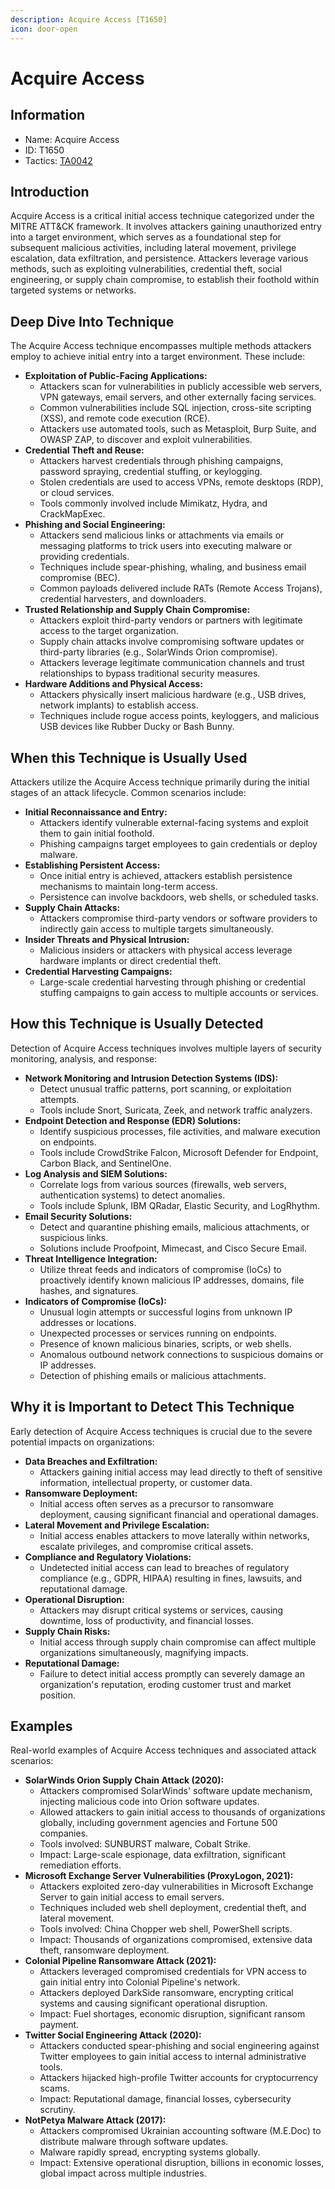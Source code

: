 ```yaml
---
description: Acquire Access [T1650]
icon: door-open
---
```


# Acquire Access

## Information

* Name: Acquire Access
* ID: T1650
* Tactics: [TA0042](./)

## Introduction

Acquire Access is a critical initial access technique categorized under the MITRE ATT\&CK framework. It involves attackers gaining unauthorized entry into a target environment, which serves as a foundational step for subsequent malicious activities, including lateral movement, privilege escalation, data exfiltration, and persistence. Attackers leverage various methods, such as exploiting vulnerabilities, credential theft, social engineering, or supply chain compromise, to establish their foothold within targeted systems or networks.

## Deep Dive Into Technique

The Acquire Access technique encompasses multiple methods attackers employ to achieve initial entry into a target environment. These include:

* **Exploitation of Public-Facing Applications:**
  * Attackers scan for vulnerabilities in publicly accessible web servers, VPN gateways, email servers, and other externally facing services.
  * Common vulnerabilities include SQL injection, cross-site scripting (XSS), and remote code execution (RCE).
  * Attackers use automated tools, such as Metasploit, Burp Suite, and OWASP ZAP, to discover and exploit vulnerabilities.
* **Credential Theft and Reuse:**
  * Attackers harvest credentials through phishing campaigns, password spraying, credential stuffing, or keylogging.
  * Stolen credentials are used to access VPNs, remote desktops (RDP), or cloud services.
  * Tools commonly involved include Mimikatz, Hydra, and CrackMapExec.
* **Phishing and Social Engineering:**
  * Attackers send malicious links or attachments via emails or messaging platforms to trick users into executing malware or providing credentials.
  * Techniques include spear-phishing, whaling, and business email compromise (BEC).
  * Common payloads delivered include RATs (Remote Access Trojans), credential harvesters, and downloaders.
* **Trusted Relationship and Supply Chain Compromise:**
  * Attackers exploit third-party vendors or partners with legitimate access to the target organization.
  * Supply chain attacks involve compromising software updates or third-party libraries (e.g., SolarWinds Orion compromise).
  * Attackers leverage legitimate communication channels and trust relationships to bypass traditional security measures.
* **Hardware Additions and Physical Access:**
  * Attackers physically insert malicious hardware (e.g., USB drives, network implants) to establish access.
  * Techniques include rogue access points, keyloggers, and malicious USB devices like Rubber Ducky or Bash Bunny.

## When this Technique is Usually Used

Attackers utilize the Acquire Access technique primarily during the initial stages of an attack lifecycle. Common scenarios include:

* **Initial Reconnaissance and Entry:**
  * Attackers identify vulnerable external-facing systems and exploit them to gain initial foothold.
  * Phishing campaigns target employees to gain credentials or deploy malware.
* **Establishing Persistent Access:**
  * Once initial entry is achieved, attackers establish persistence mechanisms to maintain long-term access.
  * Persistence can involve backdoors, web shells, or scheduled tasks.
* **Supply Chain Attacks:**
  * Attackers compromise third-party vendors or software providers to indirectly gain access to multiple targets simultaneously.
* **Insider Threats and Physical Intrusion:**
  * Malicious insiders or attackers with physical access leverage hardware implants or direct credential theft.
* **Credential Harvesting Campaigns:**
  * Large-scale credential harvesting through phishing or credential stuffing campaigns to gain access to multiple accounts or services.

## How this Technique is Usually Detected

Detection of Acquire Access techniques involves multiple layers of security monitoring, analysis, and response:

* **Network Monitoring and Intrusion Detection Systems (IDS):**
  * Detect unusual traffic patterns, port scanning, or exploitation attempts.
  * Tools include Snort, Suricata, Zeek, and network traffic analyzers.
* **Endpoint Detection and Response (EDR) Solutions:**
  * Identify suspicious processes, file activities, and malware execution on endpoints.
  * Tools include CrowdStrike Falcon, Microsoft Defender for Endpoint, Carbon Black, and SentinelOne.
* **Log Analysis and SIEM Solutions:**
  * Correlate logs from various sources (firewalls, web servers, authentication systems) to detect anomalies.
  * Tools include Splunk, IBM QRadar, Elastic Security, and LogRhythm.
* **Email Security Solutions:**
  * Detect and quarantine phishing emails, malicious attachments, or suspicious links.
  * Solutions include Proofpoint, Mimecast, and Cisco Secure Email.
* **Threat Intelligence Integration:**
  * Utilize threat feeds and indicators of compromise (IoCs) to proactively identify known malicious IP addresses, domains, file hashes, and signatures.
* **Indicators of Compromise (IoCs):**
  * Unusual login attempts or successful logins from unknown IP addresses or locations.
  * Unexpected processes or services running on endpoints.
  * Presence of known malicious binaries, scripts, or web shells.
  * Anomalous outbound network connections to suspicious domains or IP addresses.
  * Detection of phishing emails or malicious attachments.

## Why it is Important to Detect This Technique

Early detection of Acquire Access techniques is crucial due to the severe potential impacts on organizations:

* **Data Breaches and Exfiltration:**
  * Attackers gaining initial access may lead directly to theft of sensitive information, intellectual property, or customer data.
* **Ransomware Deployment:**
  * Initial access often serves as a precursor to ransomware deployment, causing significant financial and operational damages.
* **Lateral Movement and Privilege Escalation:**
  * Initial access enables attackers to move laterally within networks, escalate privileges, and compromise critical assets.
* **Compliance and Regulatory Violations:**
  * Undetected initial access can lead to breaches of regulatory compliance (e.g., GDPR, HIPAA) resulting in fines, lawsuits, and reputational damage.
* **Operational Disruption:**
  * Attackers may disrupt critical systems or services, causing downtime, loss of productivity, and financial losses.
* **Supply Chain Risks:**
  * Initial access through supply chain compromise can affect multiple organizations simultaneously, magnifying impacts.
* **Reputational Damage:**
  * Failure to detect initial access promptly can severely damage an organization's reputation, eroding customer trust and market position.

## Examples

Real-world examples of Acquire Access techniques and associated attack scenarios:

* **SolarWinds Orion Supply Chain Attack (2020):**
  * Attackers compromised SolarWinds' software update mechanism, injecting malicious code into Orion software updates.
  * Allowed attackers to gain initial access to thousands of organizations globally, including government agencies and Fortune 500 companies.
  * Tools involved: SUNBURST malware, Cobalt Strike.
  * Impact: Large-scale espionage, data exfiltration, significant remediation efforts.
* **Microsoft Exchange Server Vulnerabilities (ProxyLogon, 2021):**
  * Attackers exploited zero-day vulnerabilities in Microsoft Exchange Server to gain initial access to email servers.
  * Techniques included web shell deployment, credential theft, and lateral movement.
  * Tools involved: China Chopper web shell, PowerShell scripts.
  * Impact: Thousands of organizations compromised, extensive data theft, ransomware deployment.
* **Colonial Pipeline Ransomware Attack (2021):**
  * Attackers leveraged compromised credentials for VPN access to gain initial entry into Colonial Pipeline's network.
  * Attackers deployed DarkSide ransomware, encrypting critical systems and causing significant operational disruption.
  * Impact: Fuel shortages, economic disruption, significant ransom payment.
* **Twitter Social Engineering Attack (2020):**
  * Attackers conducted spear-phishing and social engineering against Twitter employees to gain initial access to internal administrative tools.
  * Attackers hijacked high-profile Twitter accounts for cryptocurrency scams.
  * Impact: Reputational damage, financial losses, cybersecurity scrutiny.
* **NotPetya Malware Attack (2017):**
  * Attackers compromised Ukrainian accounting software (M.E.Doc) to distribute malware through software updates.
  * Malware rapidly spread, encrypting systems globally.
  * Impact: Extensive operational disruption, billions in economic losses, global impact across multiple industries.
